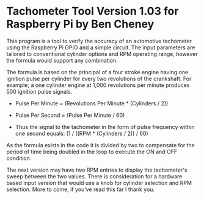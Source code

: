 # Tachometer Tool Version 1.03 for Raspberry Pi by Ben Cheney
This program is a tool to verify the accuracy of an automotive tachometer using the Raspberry Pi GPIO and a simple circuit.  The input parameters are tailored to conventional cylinder options and RPM operating range, however the formula would support any combination.

The formula is based on the principal of a four stroke engine having one ignition pulse per cylinder for every two revolutions of the crankshaft.  For example; a one cylinder engine at 1,000 revolutions per minute produces 500 ignition pulse signals.

- Pulse Per Minute = (Revolutions Per Minute * (Cylinders / 2))

- Pulse Per Second = (Pulse Per Minute / 60)

- Thus the signal to the tachometer in the form of pulse frequency within one second equals:
(1 / ((RPM * (Cylinders / 2)) / 60)

As the formula exists in the code it is divided by two to compensate for the period of time being doubled in the loop to execute the ON and OFF condition.

The next version may have two RPM entries to display the tachometer's sweep between the two values.  There is consideration for a hardware based input version that would use a knob for cylinder selection and RPM selection.  More to come, if you’ve read this far I thank you.

